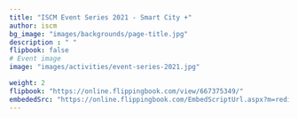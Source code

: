 ```yaml
---
title: "ISCM Event Series 2021 - Smart City +"
author: iscm
bg_image: "images/backgrounds/page-title.jpg"
description : " "
flipbook: false
# Event image
image: "images/activities/event-series-2021.jpg"

weight: 2
flipbook: "https://online.flippingbook.com/view/667375349/"
embededSrc: "https://online.flippingbook.com/EmbedScriptUrl.aspx?m=redir&hid=667375349"
---
```





</html>
